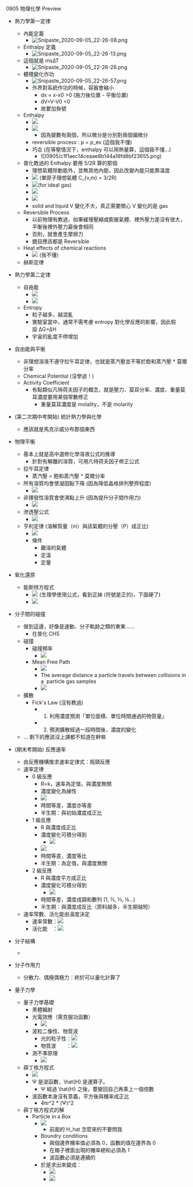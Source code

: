 0905 物理化學 Preview

- 熱力學第一定律
    - 內能定義
        - ![Snipaste_2020-09-05_22-26-08.png](0905/c98c826cc549d784147e241cc65ebcbe.png)
    - Enthalpy 定義
        - ![Snipaste_2020-09-05_22-26-13.png](0905/65df03b403d1556394adb83d10f0f4c0.png)
    - 這個就是 ms∆T
        - ![Snipaste_2020-09-05_22-26-28.png](0905/aaa722f6201dd532bd391a428be267a8.png)
    - 體積變化作功
        - ![Snipaste_2020-09-05_22-26-57.png](0905/22fddac3c392fc6e938b5d7e70905b81.png)
        - 外界對系統作功的時候，容器會縮小
            - dx = x-x0 >0 (施力後位置 - 平衡位置)
            - dV=V-V0 <0
            - 故要加負號
    - Enthalpy
        - ![](0905/a50b35e3092dd341844228b94ec64fd9.png)
        - ![](0905/494b1e602f9f6cf4f039ba31f462c8e0.png)
            - 因為變數有兩個，所以微分是分別對兩個偏微分
        - reversible process : p = p_ex (這個我不懂)
        - 巧合 (在等壓情況下，enthalpy 可以用熱量算，這個我不懂...)
            - ![]0905/c1f1aec14ceaae8b144a18fd8bf23655.png)
    - 普化教過的 Enthalpy 要用 5/2R 算的那個
        - 理想氣體除動能外，並無其他內能，因此改變內能只能靠溫度
        - ![](0905/448d97e1cddd7a5878166061a823edea.png) (單原子理想氣體 C_{v,m} = 3/2R)
        - ![](0905/281ee2b9036aede955f744db3e09e05e.png)(for ideal gas)
        - ![](0905/85af41ef72163df0535d5fef25af1950.png)
        - ![](0905/14d73a3faed2f31ed9a35dc10d19ac36.png)
        - solid and liquid V 變化不大，真正需要關心 V 變化的是 gas
    - Reversible Process
        - 以前物理有教過，如果緩慢壓縮或膨脹氣體、裡外壓力差沒有很大，平衡後裡外壓力最後會相同
        - 否則，就會產生摩擦力
        - 題目應該都是 Reversible
    - Heat effects of chemical reactions
        - ![](0905/f850316fd26f09ed6faabc0116d2a829.png) (我不懂)
    - 赫斯定律
- 熱力學第二定律
    - 自由能
        - ![](0905/4e668e5fd61bece697b224d1de760b48.png)
        - ![](0905/2997ee85a331dfcb4542b3c5fcd2bf8f.png)
    - Entropy
        - 粒子越多，越混亂
        - 實驗室當中，通常不需考慮 entropy 對化學反應的影響，因此假設 ∆G=∆H
        - 宇宙的亂度不停增加
- 自由能與平衡
    - 非理想溶液不遵守拉午耳定律，也就是蒸汽壓並不等於飽和蒸汽壓 * 莫爾分率
    - Chemical Potential (沒學過！)
    - Activity Coefficient
        - 有點類似凡特荷夫因子的概念，就是壓力、莫耳分率、濃度、重量莫耳濃度要用某個常數修正
            - 重量莫耳濃度是 molality，不是 molarity
- (第二次期中考開始) 統計熱力學與化學
    - 應該就是馬克示威分布那個東西
- 物理平衡
    - 基本上就是高中選修化學溶液公式的推導
        - 針對有解離的溶質，可用凡特荷夫因子修正公式
    - 拉午耳定律
        - 蒸汽壓 = 飽和蒸汽壓 * 莫爾分率
    - 所有溶質均會使凝固點下降 (因為降低晶格排列整齊程度)
        - ![](0905/97efce5330ffcf976769e5e9dc5108b9.png)
    - 非揮發性溶質會使沸點上升 (因為提升分子間作用力)
        - ![](0905/db99d1a491963149808bef7600670ea8.png)
    - 滲透壓公式
        - ![](0905/a741f1a604699556488988d66a64a293.png)
    - 亨利定律 (溶解質量（m）與該氣體的分壓（P）成正比)
        - ![](0905/5533fd6dc64cf3b6025a731f857c1d15.png)
        - 條件
            - 難溶的氣體
            - 定溫
            - 定量
- 氧化還原
    - 能斯特方程式
        - ![](0905/a64ce92c67ee9c1c4c5239c7b5fe6c62.png) (生理學使用公式，看到正妹 (符號是正的)，下面硬了)
        - ![](0905/51a260566e5c151d5a37ab1fad4c5029.png)
- 分子間的碰撞
    - 做到這邊，好像是速動、分子軌跡之類的東東......
        - 在普化 CH5
    - 碰撞
        - 碰撞頻率
            - ![](0905/b4b400cd29ebc1dbd25c7e45b7b1e170.png)
        - Mean Free Path
            - ![](0905/0b48e832d7c4eece032eb5a6973b3761.png)
            - The average distance a particle travels between collisions in a  particle gas samples
            - ![](0905/ce9b8be104eef4db6804601b2dd4ac0c.png)
    - 擴散
        - Fick's Law (沒有教過)
            - 1. 利用濃度預測「單位面積、單位時間通過的物質量」
            - 2. 預測擴散經過一段時間後，濃度的變化
    - ... 剩下的應該沒上課都不知道在幹嘛
- (期末考開始) 反應速率
    - 由反應機構推求速率定律式：瓶頸反應
    - 速率定律
        - 0 級反應
            - R=k，速率為定值，與濃度無關
            - 濃度變化為線性
            - ![](0905/73590882fe4756370d37891d9e4d1152.png)
            - 時間等差，濃度亦等差
            - 半生期：與初始濃度成正比
        - 1 級反應
            - R 與濃度成正比
            - 濃度變化可積分得到
                - ![](0905/2b4ed201f95085c5fe900a477fc1d02c.png)
            - ![](0905/20bb0d36a121fe758f27ce2239b842d9.png)
            - 時間等差，濃度等比
            - 半生期：為定值，與濃度無關
        - 2 級反應
            - R 與濃度平方成正比
            - 濃度變化可積分得到
                - ![](0905/bd84872cc616a299adf213f649afe7c2.png)
            - 時間等差，濃度成調和數列 (1, ½, ⅓, ¼...)
            - 半生期：與濃度成反比（原料越多，半生期越短）
    - 速率常數、活化能由溫度決定
        - 速率常數：![](0905/2463e25f1d4cdf0ae46f0433c28df8db.png)
        - 活化能　：![](0905/a987dd5af83abee7649b0850dcb66d34.png)
- 分子結構

    -

- 分子作用力
    - 分散力、偶極偶極力：終於可以量化計算了
- 量子力學
    - 量子力學基礎
        - 黑體輻射
        - 光電效應（需克服功函數）
            - ![](0905/3ede3f7cf18749bd425b91019107f775.png)
        - 波粒二像性、物質波
            - 光的粒子性：![](0905/4fad13f41d42b64fd01d8e738e5bd020.png)
            - 物質波　　：![](0905/a2b6743cc473dd7794e034a6a60c584c.png)
        - 測不準原理
            - ![](0905/03a90e3d9c9507596372f8fc988cc468.png)
    - 薛丁格方程式
        - ![](0905/fdc23d95c3ac061e99ec5f70232c4939.png)
        - Ψ 是波函數，\hat{H} 是運算子。
            - Ψ 經過 \hat{H} 之後，要變回自己再乘上一個倍數
        - 波函數本身沒有意義，平方後與機率成正比
            - 4πr^2 * (Ψ)^2
    - 薛丁格方程式的解
        - Particle in a Box
            - ![](0905/6c8778020c38d26a0b57cdd7da49de3f.png)
                - 前面的 H_hat 怎麼來的不要問我
            - Boundry conditions
                - 兩個邊界機率值必須為 0，函數的值在邊界為 0
                - 在箱子裡面出現的機率總和必須為 1
                - 波函數必須是連續的
            - 於是求出來變成：
                - ![](0905/7a79fc7358bdeb9c4e71d01afc2b4695.png)
                - ![](0905/e6115a450a72de24f69150b05095e81e.png)